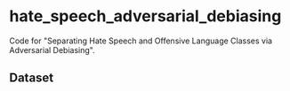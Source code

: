# hate_speech_adversarial_debiasing
Code for "Separating Hate Speech and Offensive Language Classes via Adversarial Debiasing".

## Dataset
